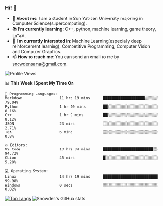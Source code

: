 ### Hi! 👋

+ :school: **About me**: I am a student in Sun Yat-sen University majoring in Computer Science(supercomputing).
+ :books: **I’m currently learning**: C++, python, machine learning, game theory, LaTeX.
+ :lollipop: **I'm currently interested in**: Machine Learning(especially deep reinforcement learning), Competitive Programming, Computer Vision and Computer Graphics.
+ 📫 **How to reach me**: You can send an email to me by snowdensama@gmail.com.

<!--START_SECTION:waka-->
![Profile Views](http://img.shields.io/badge/Profile%20Views-658-blue)

📊 **This Week I Spent My Time On** 

```text
💬 Programming Languages: 
Markdown                 11 hrs 19 mins      ███████████████████░░░░░░   79.04% 
Python                   1 hr 10 mins        ██░░░░░░░░░░░░░░░░░░░░░░░   8.16% 
C++                      1 hr 9 mins         ██░░░░░░░░░░░░░░░░░░░░░░░   8.12% 
JSON                     23 mins             ░░░░░░░░░░░░░░░░░░░░░░░░░   2.71% 
TeX                      6 mins              ░░░░░░░░░░░░░░░░░░░░░░░░░   0.8%

🔥 Editors: 
VS Code                  13 hrs 34 mins      ███████████████████████░░   94.72% 
CLion                    45 mins             █░░░░░░░░░░░░░░░░░░░░░░░░   5.28%

💻 Operating System: 
Linux                    14 hrs 19 mins      █████████████████████████   99.98% 
Windows                  0 secs              ░░░░░░░░░░░░░░░░░░░░░░░░░   0.02%

```


<!--END_SECTION:waka-->


[![Top Langs](https://github-readme-stats.vercel.app/api/top-langs/?username=lixk28&langs_count=8&layout=compact&hide_border=true)](https://github.com/lixk28/github-readme-stats)
![Snowden's GitHub stats](https://github-readme-stats.vercel.app/api?username=lixk28&show_icons=true&hide_border=true&count_private=true)



<!--
**lixk28/lixk28** is a ✨ _special_ ✨ repository because its `README.md` (this file) appears on your GitHub profile.

Here are some ideas to get you started:

- 🔭 I’m currently working on ...
- 🌱 I’m currently learning ...
- 👯 I’m looking to collaborate on ...
- 🤔 I’m looking for help with ...
- 💬 Ask me about ...
- 📫 How to reach me: ...
- 😄 Pronouns: ...
- ⚡ Fun fact: ...
  -->
